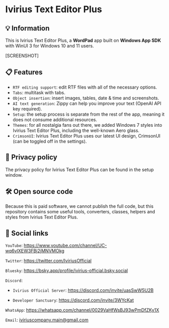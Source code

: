 # Ivirius Text Editor Plus

## 💡 Information

This is Ivirius Text Editor Plus, a **WordPad** app built on **Windows App SDK** with WinUI 3 for Windows 10 and 11 users.

[SCREENSHOT]

## 📋 Features

- `RTF editing support`: edit RTF files with all of the necessary options.
- `Tabs`: multitask with tabs.
- `Object insertion`: insert images, tables, date & time and screenshots.
- `AI text generation`: Zippy can help you improve your text (OpenAI API key required).
- `Setup`: the setup process is separate from the rest of the app, meaning it does not consume additional resources.
- `Themes`: for all nostalgia fans out there, we added Windows 7 styles into Ivirius Text Editor Plus, including the well-known Aero glass.
- `CrimsonUI`: Ivirius Text Editor Plus uses our latest UI design, CrimsonUI (can be toggled off in the settings).

## 🔐 Privacy policy

The privacy policy for Ivirius Text Editor Plus can be found in the setup window.

## 🛠️ Open source code

Because this is paid software, we cannot publish the full code, but this repository contains some useful tools, converters, classes, helpers and styles from Ivirius Text Editor Plus.

## 💬 Social links

`YouTube`: https://www.youtube.com/channel/UC-wq6vlXEW3FBj2jMNVMOkg

`Twitter`: https://twitter.com/IviriusOfficial

`Bluesky`: https://bsky.app/profile/ivirius-official.bsky.social

`Discord`: 

- `Ivirius Official Server`: https://discord.com/invite/uasSwW5U2B

- `Developer Sanctuary`: https://discord.com/invite/3WYcKat

`WhatsApp`: https://whatsapp.com/channel/0029VaHfWsBJ93wPmDfZKy1X

`Email`: iviriuscompany.main@gmail.com